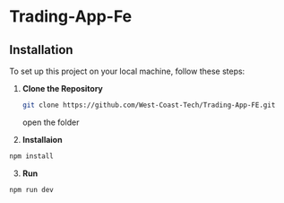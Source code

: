 # Trading-App-Fe

## Installation

To set up this project on your local machine, follow these steps:

1. **Clone the Repository**

   ```bash
   git clone https://github.com/West-Coast-Tech/Trading-App-FE.git
   ```
   open the folder

2. **Installaion**

```bash
npm install
```
3. **Run**
```bash
npm run dev
```
